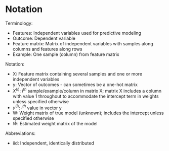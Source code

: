 # Notation

Terminology:

- Features: Independent variables used for predictive modeling
- Outcome: Dependent variable
- Feature matrix: Matrix of independent variables with samples along columns and features along rows
- Example: One sample (column) from feature matrix

Notation:

- X: Feature matrix containing several samples and one or more independent variables
- y: Vector of outcomes - can sometimes be a one-hot matrix
- $X^{(i)}$: $i^{th}$ sample/example/column in matrix X; matrix X includes a column with value 1 throughout to accommodate the intercept term in weights unless specified otherwise
- $y^{(i)}$: $i^{th}$ value in vector y
- W: Weight matrix of true model (unknown); includes the intercept unless specified otherwise
- $\hat{W}$: Estimated weight matrix of the model

Abbreviations:

- iid: Independent, identically distributed

